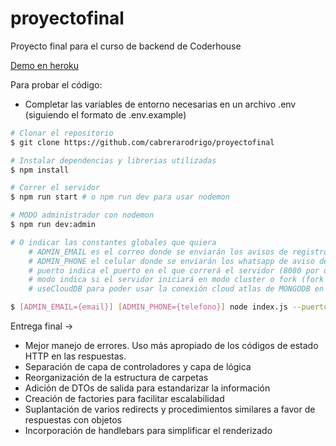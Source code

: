 # proyectofinal
Proyecto final para el curso de backend de Coderhouse

[Demo en heroku](https://ecommerce-coderhouse-cabrera.herokuapp.com/)

Para probar el código:
- Completar las variables de entorno necesarias en un archivo .env (siguiendo el formato de .env.example)

```bash
# Clonar el repositorio
$ git clone https://github.com/cabrerarodrigo/proyectofinal

# Instalar dependencias y librerias utilizadas
$ npm install

# Correr el servidor
$ npm run start # o npm run dev para usar nodemon

# MODO administrador con nodemon
$ npm run dev:admin

# O indicar las constantes globales que quiera
    # ADMIN_EMAIL es el correo donde se enviarán los avisos de registro y orden
    # ADMIN_PHONE el celular donde se enviarán los whatsapp de aviso de orden
    # puerto indica el puerto en el que correrá el servidor (8080 por defecto)
    # modo indica si el servidor iniciará en modo cluster o fork (fork por defecto)
    # useCloudDB para poder usar la conexión cloud atlas de MONGODB en local

$ [ADMIN_EMAIL={email}] [ADMIN_PHONE={telefono}] node index.js --puerto={puerto} [--modo=cluster] [--useCloudDB=true]
```

Entrega final ->
- Mejor manejo de errores. Uso más apropiado de los códigos de estado HTTP en las respuestas.
- Separación de capa de controladores y capa de lógica
- Reorganización de la estructura de carpetas
- Adición de DTOs de salida para estandarizar la información
- Creación de factories para facilitar escalabilidad
- Suplantación de varios redirects y procedimientos similares a favor de respuestas con objetos
- Incorporación de handlebars para simplificar el renderizado

